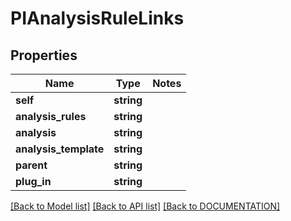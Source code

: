 # PIAnalysisRuleLinks

## Properties
Name | Type | Notes
------------ | ------------- | -------------
**self** | **string**
**analysis_rules** | **string**
**analysis** | **string**
**analysis_template** | **string**
**parent** | **string**
**plug_in** | **string**

[[Back to Model list]](../../DOCUMENTATION.md#documentation-for-models) [[Back to API list]](../../DOCUMENTATION.md#documentation-for-api-endpoints) [[Back to DOCUMENTATION]](../../DOCUMENTATION.md)

